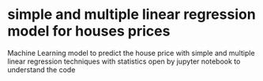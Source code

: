 # simple and multiple linear regression model for houses prices
Machine Learning model to predict the house price with simple and multiple linear regression techniques with statistics
open by jupyter notebook to understand the code
